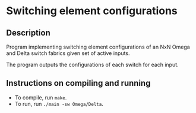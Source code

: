 # Switching element configurations
## Description
Program implementing switching element configurations of an NxN Omega and Delta switch fabrics given set of active inputs.

The program outputs the configurations of each switch for each input.

## Instructions on compiling and running
+ To compile, run `make`.
+ To run, run `./main -sw Omega/Delta`.
